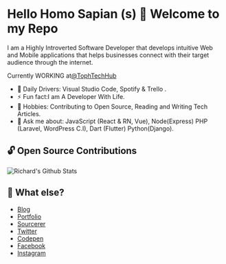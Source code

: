 # Hello Homo Sapian (s) 👋 Welcome to my Repo

I am a Highly Introverted Software Developer that develops intuitive Web and Mobile applications that helps businesses connect with their target audience through the internet.

Currently WORKING at[@TophTechHub](https://tophtechhub.com)

- 🚀 Daily Drivers: Visual Studio Code, Spotify & Trello .
- ⚡ Fun fact:I am A Developer With Life.
- 🎉 Hobbies: Contributing to Open Source, Reading and Writing Tech Articles.
- 💬 Ask me about: JavaScript (React & RN, Vue), Node(Express) PHP (Laravel, WordPress C.I), Dart (Flutter) Python(Django).


## 🔓 Open Source Contributions

![Richard's Github Stats](https://github-readme-stats.vercel.app/api?username=Richards-isaac&show_icons=true)

## 🤷 What else?

- [Blog](https://dev.to/feycode)
- [Portfolio](https://feycode.github.io)
- [Sourcerer](https://feycode.io/dfiredeveloper)
- [Twitter](https://twitter.com/feycode)
- [Codepen](https://codepen.io/feycode)
- [Facebook](https://facebook.com/)
- [Instagram](https://www.instagram.com/feycode)

